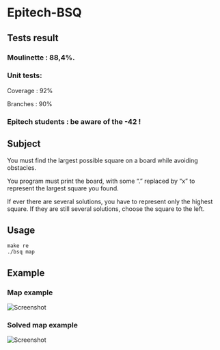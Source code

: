 # Epitech-BSQ
## Tests result
### Moulinette : 88,4%. 

### Unit tests: 

Coverage : 92%

Branches : 90%

### Epitech students : be aware of the -42 !

## Subject
You must find the largest possible square on a board while avoiding obstacles.

You program must print the board, with some “.” replaced by “x” to represent the largest square you found.

If ever there are several solutions, you have to represent only the highest square. If they are still several solutions, choose the square to the left.

## Usage
```
make re
./bsq map
```
## Example
### Map example
![Screenshot](https://steemitimages.com/p/3W72119s5BjWMGm4Xa2MvD5AT2bJsSA8F9WeC71v1s1fKfGkK9mMKuc3LcvF4KigbWg9UsrpEPG4YSEbgpWatPMhukbN7nVn453Ccpf2EpxLog1gjqJ5F4?format=match&mode=fit&width=640)

### Solved map example
![Screenshot](https://steemitimages.com/p/3W72119s5BjWMGm4Xa2MvD5AT2bJsSA8F9WeC71v1s1fKfGkK9mMKuc3LcvF4KigbWg9UsrpEPG4YSEeEB2FTNjn4jwFseHBeWZ7aN9m3THG9gQbid2Ght?format=match&mode=fit&width=640)
